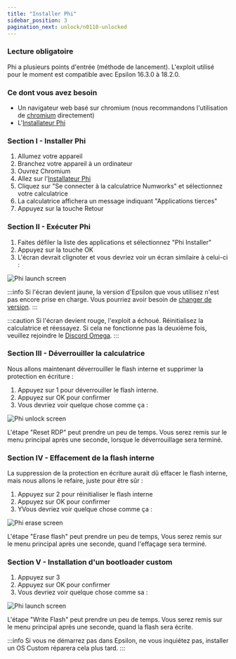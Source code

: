 ```yaml
---
title: "Installer Phi"
sidebar_position: 3
pagination_next: unlock/n0110-unlocked
---
```


### Lecture obligatoire

Phi a plusieurs points d'entrée (méthode de lancement).
L'exploit utilisé pour le moment est compatible avec Epsilon 16.3.0 à 18.2.0.

### Ce dont vous avez besoin

- Un navigateur web basé sur chromium (nous recommandons l'utilisation de [chromium](https://www.chromium.org/chromium-projects/) directement)
- L'[Installateur Phi](https://phi.getomega.dev/)

### Section I - Installer Phi

1. Allumez votre appareil
2. Branchez votre appareil à un ordinateur
3. Ouvrez Chromium
4. Allez sur l'[Installateur Phi](https://phi.getomega.dev/)
5. Cliquez sur "Se connecter à la calculatrice Numworks" et sélectionnez votre calculatrice
6. La calculatrice affichera un message indiquant "Applications tierces"
7. Appuyez sur la touche Retour

### Section II - Exécuter Phi

1. Faites défiler la liste des applications et sélectionnez "Phi Installer"
2. Appuyez sur la touche OK
3. L'écran devrait clignoter et vous devriez voir un écran similaire à celui-ci :

![Phi launch screen](/img/phi-launch.png)

:::info
Si l'écran devient jaune, la version d'Epsilon que vous utilisez n'est pas encore prise en charge. Vous pourriez avoir besoin de [changer de version](/docs/unlock/phi/check-version-change-eligibility).
:::

:::caution
Si l'écran devient rouge, l'exploit a échoué. Réinitialisez la calculatrice et réessayez. Si cela ne fonctionne pas la deuxième fois, veuillez rejoindre le [Discord Omega](https://discord.gg/X2TWhh9).
:::

### Section III - Déverrouiller la calculatrice

Nous allons maintenant déverrouiller le flash interne et supprimer la protection en écriture :

1. Appuyez sur 1 pour déverrouiller le flash interne.
2. Appuyez sur OK pour confirmer
3. Vous devriez voir quelque chose comme ça :

![Phi unlock screen](/img/phi-unlock.png)

L'étape "Reset RDP" peut prendre un peu de temps. Vous serez remis sur le menu principal après une seconde, lorsque le déverrouillage sera terminé.

### Section IV - Effacement de la flash interne

La suppression de la protection en écriture aurait dû effacer le flash interne, mais nous allons le refaire, juste pour être sûr :

1. Appuyez sur 2 pour réinitialiser le flash interne
2. Appuyez sur OK pour confirmer
3. YVous devriez voir quelque chose comme ça :

![Phi erase screen](/img/phi-erase.png)

L'étape "Erase flash" peut prendre un peu de temps, Vous serez remis sur le menu principal après une seconde, quand l'effaçage sera terminé.

### Section V - Installation d'un bootloader custom

1. Appuyez sur 3
2. Appuyez sur OK pour confirmer
3. Vous devriez voir quelque chose comme sa :

![Phi launch screen](/img/phi-write.png)

L'étape "Write Flash" peut prendre un peu de temps. Vous serez remis sur le menu principal après une seconde, quand la flash sera écrite.


:::info
Si vous ne démarrez pas dans Epsilon, ne vous inquiétez pas, installer un OS Custom réparera cela plus tard.
:::
